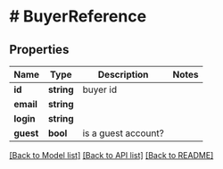 # # BuyerReference

## Properties

Name | Type | Description | Notes
------------ | ------------- | ------------- | -------------
**id** | **string** | buyer id |
**email** | **string** |  |
**login** | **string** |  |
**guest** | **bool** | is a guest account? |

[[Back to Model list]](../../README.md#models) [[Back to API list]](../../README.md#endpoints) [[Back to README]](../../README.md)
